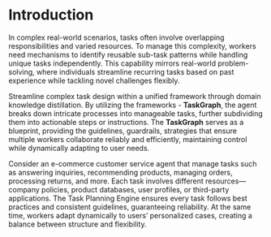 # Introduction
In complex real-world scenarios, tasks often involve overlapping responsibilities and varied resources. To manage this complexity, workers need mechanisms to identify reusable sub-task patterns while handling unique tasks independently. This capability mirrors real-world problem-solving, where individuals streamline recurring tasks based on past experience while tackling novel challenges flexibly.

Streamline complex task design within a unified framework through domain knowledge distillation. By utilizing the frameworks - **TaskGraph**, the agent breaks down intricate processes into manageable tasks, further subdividing them into actionable steps or instructions. The **TaskGraph** serves as a blueprint, providing the guidelines, guardrails, strategies that ensure multiple workers collaborate reliably and efficiently, maintaining control while dynamically adapting to user needs.

Consider an e-commerce customer service agent that manage tasks such as answering inquiries, recommending products, managing orders, processing returns, and more. Each task involves different resources—company policies, product databases, user profiles, or third-party applications. The Task Planning Engine ensures every task follows best practices and consistent guidelines, guaranteeing reliability. At the same time, workers adapt dynamically to users’ personalized cases, creating a balance between structure and flexibility.
